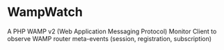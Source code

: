 # WampWatch
A PHP WAMP v2 (Web Application Messaging Protocol) Monitor Client to observe WAMP router meta-events (session, registration, subscription) 
